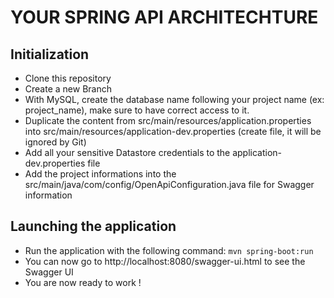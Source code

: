 # YOUR SPRING API ARCHITECHTURE

## Initialization

- Clone this repository
- Create a new Branch
- With MySQL, create the database name following your project name (ex: project_name), make sure to have correct access to it.
- Duplicate the content from src/main/resources/application.properties into src/main/resources/application-dev.properties (create file, it will be ignored by Git)
- Add all your sensitive Datastore credentials to the application-dev.properties file
- Add the project informations into the src/main/java/com/config/OpenApiConfiguration.java file for Swagger information

## Launching the application

- Run the application with the following command: `mvn spring-boot:run`
- You can now go to http://localhost:8080/swagger-ui.html to see the Swagger UI
- You are now ready to work !

